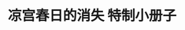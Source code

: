 ---
logo: images/other/凉宫春日的消失特制小册子.jpg
title: 凉宫春日的消失 特制小册子
subTitle: 特制小册子

category: 其他

hasResource: true
downloadList:
  - intro: 云盘 提取码:i5sa
    size: 41.3MB
    link: https://pan.baidu.com/s/1Y3TvDeWPVFHbO05mSKTEKw

downloadContent: |
  特制小册子<br><br>
  版权属于:VCB-Studio<br>
  文件地址:https://vcb-s.com/archives/11328
---